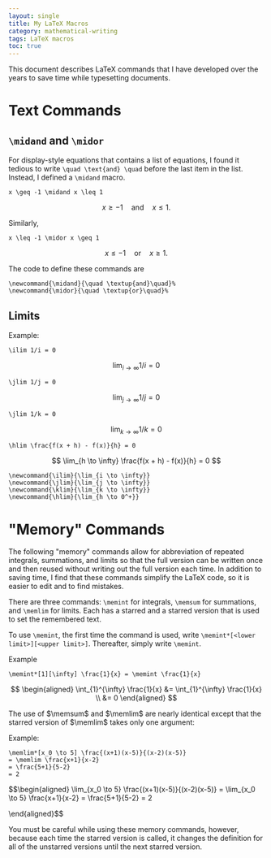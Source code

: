 ```yaml
---
layout: single
title: My LaTeX Macros
category: mathematical-writing
tags: LaTeX macros
toc: true
---
```


This document describes LaTeX commands that I have developed over the years to save time while typesetting documents.
 
# Text Commands

## `\midand` and `\midor`
For display-style equations that contains a list of equations, I found it tedious to write `\quad \text{and} \quad` before the last item in the list. Instead, I defined a `\midand` macro. 
```
x \geq -1 \midand x \leq 1
```

$$ x \geq -1 \quad \text{and} \quad x \leq 1.$$

Similarly, 

```
x \leq -1 \midor x \geq 1
```

$$ x \leq -1 \quad \text{or} \quad x \geq 1.$$

The code to define these commands are 
```
\newcommand{\midand}{\quad \textup{and}\quad}%
\newcommand{\midor}{\quad \textup{or}\quad}%
```

## Limits

Example: 

```
\ilim 1/i = 0
```

$$
\lim_{i \to \infty} 1/i = 0
$$

```
\jlim 1/j = 0
```

$$
\lim_{j \to \infty} 1/j = 0
$$

```
\jlim 1/k = 0
```

$$
\lim_{k \to \infty} 1/k = 0
$$

```
\hlim \frac{f(x + h) - f(x)}{h} = 0
```

$$
\lim_{h \to \infty} \frac{f(x + h) - f(x)}{h} = 0
$$



```
\newcommand{\ilim}{\lim_{i \to \infty}}
\newcommand{\jlim}{\lim_{j \to \infty}}
\newcommand{\klim}{\lim_{k \to \infty}}
\newcommand{\hlim}{\lim_{h \to 0^+}}
```


# "Memory" Commands
The following "memory" commands allow for abbreviation of repeated integrals, summations, and limits so that the full version can be written once and then reused without writing out the full version each time.
In addition to saving time, I find that these commands simplify the LaTeX code, so it is easier to edit and to find mistakes.

There are three commands: `\memint` for integrals, `\memsum` for summations, and `\memlim` for limits. Each has a starred and a starred version that is used to set the remembered text. 

To use `\memint`, the first time the command is used, write `\memint*[<lower limit>][<upper limit>]`. Thereafter, simply write `\memint`. 

Example
```
\memint*[1][\infty] \frac{1}{x} = \memint \frac{1}{x}
```

$$ \begin{aligned}
\int_{1}^{\infty} \frac{1}{x} 
&= \int_{1}^{\infty} \frac{1}{x} \\
&= 0
\end{aligned} 
$$

The use of $\memsum$ and $\memlim$ are nearly identical except that the starred version of $\memlim$ takes only one argument:

Example:
```
\memlim*[x_0 \to 5] \frac{(x+1)(x-5)}{(x-2)(x-5)} 
= \memlim \frac{x+1}{x-2} 
= \frac{5+1}{5-2} 
= 2
```

$$\begin{aligned}
\lim_{x_0 \to 5} \frac{(x+1)(x-5)}{(x-2)(x-5)} 
= \lim_{x_0 \to 5} \frac{x+1}{x-2} 
= \frac{5+1}{5-2} 
= 2

\end{aligned}$$

You must be careful while using these memory commands, however, because each time the starred version is called, it changes the definition for all of the unstarred versions until the next starred version. 
